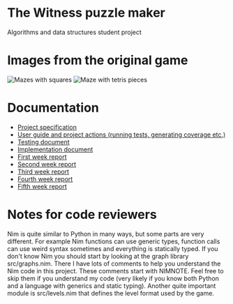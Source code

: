 # The Witness puzzle maker
Algorithms and data structures student project

# Images from the original game
![Mazes with squares](https://oyster.ignimgs.com/mediawiki/apis.ign.com/the-witness/c/cb/Bwunsolved2.jpg)
![Maze with tetris pieces](https://oyster.ignimgs.com/mediawiki/apis.ign.com/the-witness/0/02/Blueblocksunsolved.jpg)

# Documentation
- [Project specification](docs/project_definition.md)
- [User guide and project actions (running tests, generating coverage etc.)](docs/user_guide.md)
- [Testing document](docs/testing.md)
- [Implementation document](docs/implementation.md)
- [First week report](docs/week1_report.md)
- [Second week report](docs/week2_report.md)
- [Third week report](docs/week3_report.md)
- [Fourth week report](docs/week4_report.md)
- [Fifth week report](docs/week5_report.md)

# Notes for code reviewers
Nim is quite similar to Python in many ways, but some parts are very different. For example Nim functions can use generic types, function calls can use weird syntax sometimes and everything is statically typed. If you don't
know Nim you should start by looking at the graph library src/graphs.nim. There I have lots of comments to help you understand the Nim code in this project. These comments start with NIMNOTE. Feel free to skip them if you
understand my code (very likely if you know both Python and a language with generics and static typing). Another quite important module is src/levels.nim that defines the level format used by the game.

